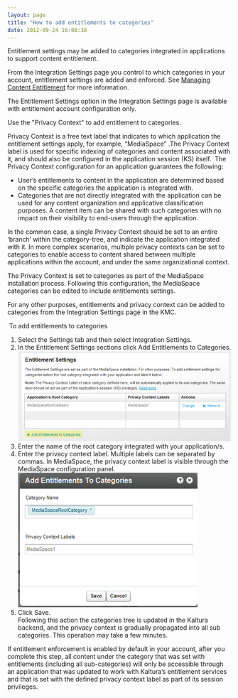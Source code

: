 ```yaml
---
layout: page
title: "How to add entitlements to categories"
date: 2012-09-24 16:08:38
---
```


Entitlement settings may be added to categories integrated in applications to support content entitlement.

From the Integration Settings page you control to which categories in your account, entitlement settings are added and enforced. See <a href="http://knowledge.kaltura.com/node/191" target="_blank">Managing Content Entitlement</a> for more information.

The Entitlement Settings option in the Integration Settings page is available with entitlement account configuration only.

Use the "Privacy Context" to add entitlement to categories.

Privacy Context is a free text label that indicates to which application the entitlement settings apply, for example, “MediaSpace” .The Privacy Context label is used for specific indexing of categories and content associated with it, and should also be configured in the application session (KS) itself.  The Privacy Context configuration for an application guarantees the following:

*   User’s entitlements to content in the application are determined based on the specific categories the application is integrated with. 
*   Categories that are not directly integrated with the application can be used for any content organization and applicative classification purposes. A content item can be shared with such categories with no impact on their visibility to end-users through the application.

In the common case, a single Privacy Context should be set to an entire ‘branch’ within the category-tree, and indicate the application integrated with it. In more complex scenarios, multiple privacy contexts can be set to categories to enable access to content shared between multiple applications within the account, and under the same organizational context.

<p class="Note">
  The Privacy Context is set to categories as part of the MediaSpace installation process. Following this configuration, the MediaSpace categories can be edited to include entitlements settings.
</p>

<p class="Note">
  For any other purposes, entitlements and privacy context can be added to categories from the Integration Settings page in the KMC.
</p>

<p class="mce-procedure">
   To add entitlements to categories
</p>

1.  Select the Settings tab and then select Integration Settings.
2.  In the Entitlement Settings sections click Add Entitlements to Categories.<img src="../../assets/710.img">
3.  Enter the name of the root category integrated with your application/s.
4.  Enter the privacy context label. Multiple labels can be separated by commas. In MediaSpace, the privacy context label is visible through the MediaSpace configuration panel.<img src="../../assets/711.img">
5.  Click Save.  
    Following this action the categories tree is updated in the Kaltura backend, and the privacy context is gradually propagated into all sub categories. This operation may take a few minutes.

<p class="mce-note-graphic">
  If entitlement enforcement is enabled by default in your account, after you complete this step, all content under the category that was set with entitlements (including all sub-categories) will only be accessible through an application that was updated to work with Kaltura’s entitlement services and that is set with the defined privacy context label as part of its session privileges.
</p>